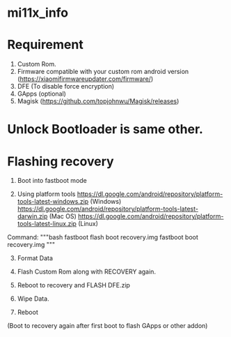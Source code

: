 # mi11x_info

# Requirement
1. Custom Rom.
2. Firmware compatible with your custom rom android version (https://xiaomifirmwareupdater.com/firmware/)
3. DFE (To disable force encryption)
4. GApps (optional)
5. Magisk (https://github.com/topjohnwu/Magisk/releases)
  

# Unlock Bootloader is same other.
# Flashing recovery

1. Boot into fastboot mode

2. Using platform tools 
https://dl.google.com/android/repository/platform-tools-latest-windows.zip (Windows)
https://dl.google.com/android/repository/platform-tools-latest-darwin.zip (Mac OS)
https://dl.google.com/android/repository/platform-tools-latest-linux.zip (Linux)

Command: 
"""bash
fastboot flash boot recovery.img
fastboot boot recovery.img
"""

3. Format Data

4. Flash Custom Rom along with RECOVERY again.

5. Reboot to recovery and FLASH DFE.zip

6. Wipe Data.

7. Reboot

(Boot to recovery again after first boot to flash GApps or other addon)

